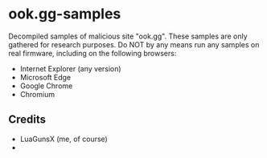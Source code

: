 # ook.gg-samples
Decompiled samples of malicious site "ook.gg". These samples are only gathered for research purposes. Do NOT by any means run any samples on real firmware, including on the following browsers:
* Internet Explorer (any version)
* Microsoft Edge
* Google Chrome
* Chromium
## Credits
* LuaGunsX (me, of course)
* 
